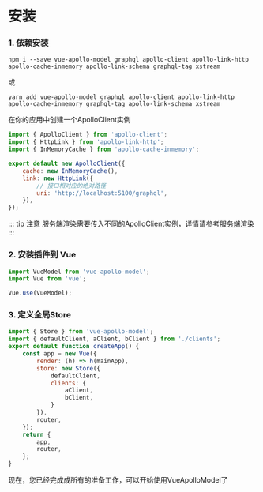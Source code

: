 # 安装

### 1. 依赖安装
```shell
npm i --save vue-apollo-model graphql apollo-client apollo-link-http apollo-cache-inmemory apollo-link-schema graphql-tag xstream
```
或
```shell
yarn add vue-apollo-model graphql apollo-client apollo-link-http apollo-cache-inmemory graphql-tag apollo-link-schema xstream
```

在你的应用中创建一个ApolloClient实例

```javascript
import { ApolloClient } from 'apollo-client';
import { HttpLink } from 'apollo-link-http';
import { InMemoryCache } from 'apollo-cache-inmemory';

export default new ApolloClient({
    cache: new InMemoryCache(),
    link: new HttpLink({
        // 接口相对应的绝对路径
        uri: 'http://localhost:5100/graphql',
    }),
});
```
::: tip 注意
服务端渲染需要传入不同的ApolloClient实例，详情请参考[服务端渲染](./server-side-render.md)
:::


### 2. 安装插件到 Vue

```javascript
import VueModel from 'vue-apollo-model';
import Vue from 'vue';

Vue.use(VueModel);
```

### 3. 定义全局Store
```javascript
import { Store } from 'vue-apollo-model';
import { defaultClient, aClient, bClient } from './clients';
export default function createApp() {
    const app = new Vue({
        render: (h) => h(mainApp),
        store: new Store({
            defaultClient,
            clients: {
                aClient,
                bClient,
            }
        }),
        router,
    });
    return {
        app,
        router,
    };
}

```

现在，您已经完成成所有的准备工作，可以开始使用VueApolloModel了